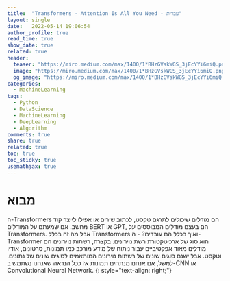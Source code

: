 ```yaml
---
title:  "Transformers - Attention Is All You Need - עברית"
layout: single
date:   2022-05-14 19:06:54
author_profile: true
read_time: true
show_date: true
related: true
header:
  teaser: "https://miro.medium.com/max/1400/1*BHzGVskWGS_3jEcYYi6miQ.png"
  image: "https://miro.medium.com/max/1400/1*BHzGVskWGS_3jEcYYi6miQ.png"
  og_image: "https://miro.medium.com/max/1400/1*BHzGVskWGS_3jEcYYi6miQ.png"
categories:
  - MachineLearning
tags:
  - Python
  - DataScience
  - MachineLearning
  - DeepLearning
  - Algorithm
comments: true
share: true
related: true
toc: true
toc_sticky: true
usemathjax: true
---
```

# מבוא
ה-Transformers הם מודלים שיכולים לתרגם טקסט, לכתוב שירים או אפילו לייצר קוד מחשב. אם שמעתם על המודלים BERT או GPT, הם בעצם מודלים המבוססים על Transformers. אבל מה זה בכלל Transformers ואיך בכלל הם עובדים? - ה-Transformer הוא סוג של ארכיטקטורת רשת נוירונים. 
בקצרה, רשתות נוירונים הם מודלים מאוד אפקטיביים עבור ניתוח של מידע מורכב כמו תמונות, סרטונים, אודיו וטקסט. אבל ישנם סוגים שונים של רשתות נוירונים המותאמים לסוגים שונים של נתונים. למשל, אם אנחנו מנתחים תמונות אז ככל הנראה שאנחנו נשתמש ב-CNN או Convolutional Neural Network. 
{: style="text-align: right;"}
